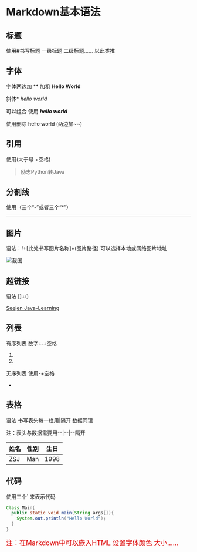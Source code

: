 # Markdown基本语法

## 标题

使用#书写标题 一级标题 二级标题…… 以此类推

## 字体

字体两边加 ** 加粗 **Hello World**

斜体*    *hello world*

可以组合 使用   ***hello world***

使用删除   ~~hello world~~  (两边加~~)



## 引用

使用(大于号 +空格)

> 励志Python转Java



## 分割线

使用（三个“-”或者三个“*”）

---



## 图片

语法：!+[此处书写图片名称]+(图片路径) 可以选择本地或网络图片地址

![截图](https://gimg2.baidu.com/image_search/src=http%3A%2F%2Fc-ssl.duitang.com%2Fuploads%2Fitem%2F202002%2F15%2F20200215103345_cmfdl.jpg&refer=http%3A%2F%2Fc-ssl.duitang.com&app=2002&size=f9999,10000&q=a80&n=0&g=0n&fmt=auto?sec=1651139891&t=4d44f1115e49f3c5db84702a68d57520)



## 超链接

语法 []+()

[Seejen  Java-Learning](https://github.com/Seejen0918/Java-learning)



## 列表

有序列表 数字+.+空格

1. 

2. 

无序列表 使用-+空格

- 



## 表格

语法 书写表头每一栏用|隔开 数据同理 

注：表头与数据需要用--|--|--隔开

姓名|性别|生日
--|--|--
ZSJ|Man|1998



## 代码

使用三个` 来表示代码

```Java
Class Main{
  public static void main(String args[]){
    System.out.println("Hello World");
  }
}
```



<font  size=4 color="#dd000">注：在Markdown中可以嵌入HTML 设置字体颜色 大小……</font> 
